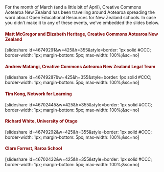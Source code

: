 <html><body><p>For the month of March (and a little bit of April), Creative Commons Aotearoa New Zealand has been travelling around Aotearoa spreading the word about Open Educational Resources for New Zealand schools. In case you didn't make it to any of these events, we've embedded the slides below.

</p><h4><span style="color:#800000;">Matt McGregor and Elizabeth Heritage, Creative Commons Aotearoa New Zealand</span></h4>

[slideshare id=46749291&amp;w=425&amp;h=355&amp;style=border: 1px solid #CCC; border-width: 1px; margin-bottom: 5px; max-width: 100%;&amp;sc=no]

<h4><span style="color:#800000;">Andrew Matangi, Creative Commons Aotearoa New Zealand Legal Team</span></h4>

[slideshare id=46749287&amp;w=425&amp;h=355&amp;style=border: 1px solid #CCC; border-width: 1px; margin-bottom: 5px; max-width: 100%;&amp;sc=no]

<h4><span style="color:#800000;">Tim Kong, Network for Learning</span></h4>

[slideshare id=46702445&amp;w=425&amp;h=355&amp;style=border: 1px solid #CCC; border-width: 1px; margin-bottom: 5px; max-width: 100%;&amp;sc=no]

<h4><span style="color:#800000;">Richard White, University of Otago</span></h4>

[slideshare id=46749292&amp;w=425&amp;h=355&amp;style=border: 1px solid #CCC; border-width: 1px; margin-bottom: 5px; max-width: 100%;&amp;sc=no]

<h4><span style="color:#800000;">Clare Forrest, Raroa School</span></h4>

[slideshare id=46702432&amp;w=425&amp;h=355&amp;style=border: 1px solid #CCC; border-width: 1px; margin-bottom: 5px; max-width: 100%;&amp;sc=no]</body></html>